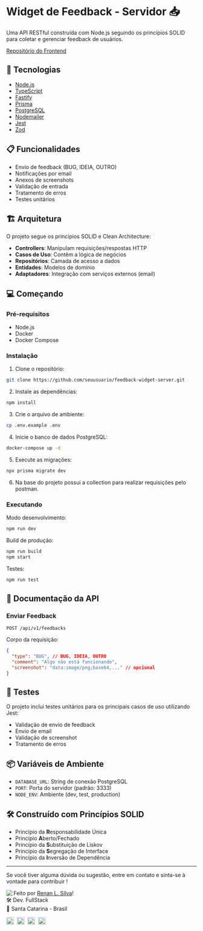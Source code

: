 # Widget de Feedback - Servidor 📥

Uma API RESTful construída com Node.js seguindo os princípios SOLID para coletar e gerenciar feedback de usuários.

[Repositório do Frontend](https://github.com/renyzeraa/feedback-widget-web)

## 🚀 Tecnologias

- [Node.js](https://nodejs.org/)
- [TypeScript](https://www.typescriptlang.org/)
- [Fastify](https://www.fastify.io/)
- [Prisma](https://www.prisma.io/)
- [PostgreSQL](https://www.postgresql.org/)
- [Nodemailer](https://nodemailer.com/)
- [Jest](https://jestjs.io/)
- [Zod](https://zod.dev/)

## 📋 Funcionalidades

- Envio de feedback (BUG, IDEIA, OUTRO)
- Notificações por email
- Anexos de screenshots
- Validação de entrada
- Tratamento de erros
- Testes unitários

## 🏗️ Arquitetura

O projeto segue os princípios SOLID e Clean Architecture:

- **Controllers**: Manipulam requisições/respostas HTTP
- **Casos de Uso**: Contêm a lógica de negócios
- **Repositórios**: Camada de acesso a dados
- **Entidades**: Modelos de domínio
- **Adaptadores**: Integração com serviços externos (email)

## 💻 Começando

### Pré-requisitos

- Node.js
- Docker
- Docker Compose

### Instalação

1. Clone o repositório:

```bash
git clone https://github.com/seuusuario/feedback-widget-server.git
```

2. Instale as dependências:

```bash
npm install
```

3. Crie o arquivo de ambiente:

```bash
cp .env.example .env
```

4. Inicie o banco de dados PostgreSQL:

```bash
docker-compose up -d
```

5. Execute as migrações:

```bash
npx prisma migrate dev
```

6. Na base do projeto possui a collection para realizar requisições pelo postman.

### Executando

Modo desenvolvimento:

```bash
npm run dev
```

Build de produção:

```bash
npm run build
npm start
```

Testes:

```bash
npm run test
```

## 📝 Documentação da API

### Enviar Feedback

```http
POST /api/v1/feedbacks
```

Corpo da requisição:

```json
{
  "type": "BUG", // BUG, IDEIA, OUTRO
  "comment": "Algo não está funcionando",
  "screenshot": "data:image/png;base64,..." // opcional
}
```

## 🧪 Testes

O projeto inclui testes unitários para os principais casos de uso utilizando Jest:

- Validação de envio de feedback
- Envio de email
- Validação de screenshot
- Tratamento de erros

## 📦 Variáveis de Ambiente

- `DATABASE_URL`: String de conexão PostgreSQL
- `PORT`: Porta do servidor (padrão: 3333)
- `NODE_ENV`: Ambiente (dev, test, production)

## 🛠️ Construído com Princípios SOLID

- Princípio da **R**esponsabilidade Única
- Princípio **A**berto/Fechado
- Princípio da **S**ubstituição de Liskov
- Princípio da **S**egregação de Interface
- Princípio da **I**nversão de Dependência

---

Se você tiver alguma dúvida ou sugestão, entre em contato e sinta-se à vontade para contribuir !

<img align="left" src="https://avatars.githubusercontent.com/renyzeraa?size=100">

Feito por [Renan L. Silva](https://github.com/renyzeraa)! <br>
🛠 Dev. FullStack <br>
📍 Santa Catarina - Brasil <br>

<a href="https://www.linkedin.com/in/renyzeraa" target="_blank"><img src="https://img.shields.io/badge/LinkedIn-0077B5?style=flat&logo=linkedin&logoColor=white" alt="LinkedIn Badge" height="20"></a>&nbsp;
<a href="mailto:renansilvaytb@gmail.com" target="_blank"><img src="https://img.shields.io/badge/Gmail-D14836?style=flat&logo=gmail&logoColor=white" alt="Gmail Badge" height="20"></a>&nbsp;
<a href="#"><img src="https://img.shields.io/badge/Discord-%237289DA.svg?logo=discord&logoColor=white" title="renan_s#7826" alt="Discord Badge" height="20"></a>&nbsp;
<a href="https://www.github.com/renyzeraa" target="_blank"><img src="https://img.shields.io/badge/GitHub-100000?style=flat&logo=github&logoColor=white" alt="GitHub Badge" height="20"></a>&nbsp;

<br clear="left"/>
